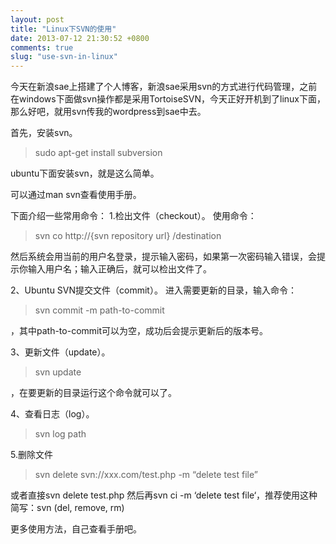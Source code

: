 ```yaml
---
layout: post
title: "Linux下SVN的使用"
date: 2013-07-12 21:30:52 +0800
comments: true
slug: "use-svn-in-linux"
---
```


今天在新浪sae上搭建了个人博客，新浪sae采用svn的方式进行代码管理，之前在windows下面做svn操作都是采用TortoiseSVN，今天正好开机到了linux下面，那么好吧，就用svn传我的wordpress到sae中去。
<!--more-->
首先，安装svn。

> sudo apt-get install subversion

ubuntu下面安装svn，就是这么简单。

可以通过man svn查看使用手册。

下面介绍一些常用命令：
1.检出文件（checkout）。
使用命令：
> svn co http://{svn repository url} /destination 

然后系统会用当前的用户名登录，提示输入密码，如果第一次密码输入错误，会提示你输入用户名；输入正确后，就可以检出文件了。

2、Ubuntu SVN提交文件（commit）。
进入需要更新的目录，输入命令：

> svn commit -m path-to-commit

，其中path-to-commit可以为空，成功后会提示更新后的版本号。

3、更新文件（update）。

> svn update

，在要更新的目录运行这个命令就可以了。

4、查看日志（log）。

> svn log path

5.删除文件

> svn delete svn://xxx.com/test.php -m “delete test file”

或者直接svn delete test.php 然后再svn ci -m ‘delete test file‘，推荐使用这种简写：svn (del, remove, rm)

更多使用方法，自己查看手册吧。
